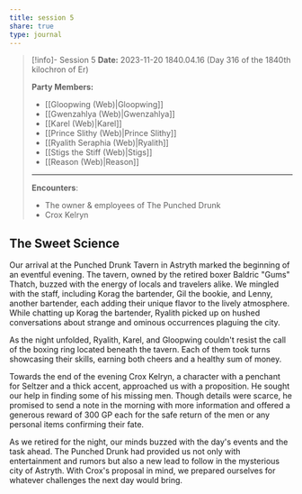 ```yaml
---
title: session 5
share: true
type: journal
---
```



> [!info]- Session 5 **Date:** 2023-11-20 1840.04.16 (Day 316 of the 1840th kilochron of Er) 
>
> **Party Members:**
> 
> - [[Gloopwing (Web)|Gloopwing]]
> - [[Gwenzahlya (Web)|Gwenzahlya]]
> - [[Karel (Web)|Karel]]
> - [[Prince Slithy (Web)|Prince Slithy]]
> - [[Ryalith Seraphia (Web)|Ryalith]]
> - [[Stigs the Stiff (Web)|Stigs]]
> - [[Reason (Web)|Reason]]
> 
> ---
> 
> **Encounters**:
> - The owner & employees of The Punched Drunk
> - Crox Kelryn 

## The Sweet Science

Our arrival at the Punched Drunk Tavern in Astryth marked the beginning of an eventful evening. The tavern, owned by the retired boxer Baldric "Gums" Thatch, buzzed with the energy of locals and travelers alike. We mingled with the staff, including Korag the bartender, Gil the bookie, and Lenny, another bartender, each adding their unique flavor to the lively atmosphere. While chatting up Korag the bartender, Ryalith picked up on hushed conversations about strange and ominous occurrences plaguing the city.

As the night unfolded, Ryalith, Karel, and Gloopwing couldn't resist the call of the boxing ring located beneath the tavern. Each of them took turns showcasing their skills, earning both cheers and a healthy sum of money. 

Towards the end of the evening Crox Kelryn, a character with a penchant for Seltzer and a thick accent, approached us with a proposition. He sought our help in finding some of his missing men. Though details were scarce, he promised to send a note in the morning with more information and offered a generous reward of 300 GP each for the safe return of the men or any personal items confirming their fate.

As we retired for the night, our minds buzzed with the day's events and the task ahead. The Punched Drunk had provided us not only with entertainment and rumors but also a new lead to follow in the mysterious city of Astryth. With Crox's proposal in mind, we prepared ourselves for whatever challenges the next day would bring.